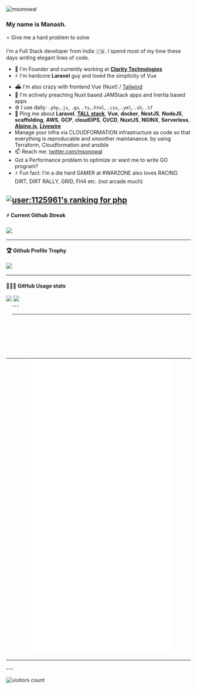 
![msonowal](https://readme-typing-svg.herokuapp.com?size=15&duration=2000&color=01DC44&lines=msonowal)
### My name is Manash.

:star: Give me a hard problem to solve 


I'm a Full Stack developer from India 🇮🇳. I spend most of my time these days writing elegant lines of code. 

- 🏢 I'm Founder and currently working at [**Clarity Technologies**](https://github.com/clarity-tech)
- ⚡️ I'm hardcore **Laravel** guy and loved the simplicity of Vue
- ⛴ I'm also crazy with frontend Vue (Nuxt) / [Tailwind](https://tailwindcss.com/)
- 💚 I'm actively preaching Nuxt based JAMStack apps and Inertia based apps
- ⚙️ I use daily: `.php`,`.js`, `.go`, `.ts`,`.html`, `.css`, `.yml`, `.sh`, `.tf`
- 💬 Ping me about **Laravel**, **[TALL stack](https://tallstack.dev)**, **Vue**, **docker**, **NestJS**, **NodeJS**, **scaffolding**, **AWS**, **GCP**, **cloudOPS**, **CI/CD**, **NuxtJS**, **NGINX**, **Serverless**, **[Alpine.js](https://alpinejs.dev)**, **[Livewire](https://laravel-livewire.com/)**
- Manage your infra via CLOUDFORMATION infrastructure as code so that everything is reproducable and smoother maintanance. by using Terraform, Cloudformation and ansible
- 📫 Reach me: [twitter.com/msonowal](https://twitter.com/msonowal)
- Got a Performance problem to optimize or want me to write GO program? 
- ⚡️ Fun fact: I'm a die hard GAMER at #WARZONE also loves RACING DIRT, DIRT RALLY, GRID, FH4 etc. (not arcade much)


<!-- [![user:1125961's SO profile](https://stackoverflow-readme-profile.johannchopin.fr/profile/1125961?theme=dark&website=false&location=false)](https://github.com/johannchopin/stackoverflow-readme-profile) -->
[![user:1125961's ranking for php](https://stackoverflow-readme-profile.johannchopin.fr/tags-league-ranking/php/1125961?theme=dark)](https://stackoverflow-readme-profile.vercel.app/tags-league/php/users/1125961)
---

<!-- <div>
  <h4> StackOverflow</h4>
  <a href="https://stackoverflow.com/users/1125961/msonowal?tab=profile">
    <img src="https://github-readme-streak-stats.herokuapp.com?user=msonowal&theme=dark"/>
  </a>
</div> -->

<div>
  <h4>⚡️ Current Github Streak</h4>
  <a href="https://github.com/msonowal">
    <img src="https://github-readme-streak-stats.herokuapp.com?user=msonowal&theme=dark"/>
  </a>
</div>


---

<div>
  <h4>🏆 Github Profile Trophy</h4>
  <a href="https://github.com/ryo-ma/github-profile-trophy">
    <img src="https://github-profile-trophy.vercel.app/?username=msonowal&column=7&theme=darkhub"/>
  </a>
</div>

---

<div>
<h4>👨🏻‍💻 GitHub Usage stats</h4>
<img height="170" align="left" src="https://github-readme-stats.vercel.app/api?username=msonowal&count_private=true&include_all_commits=true&theme=tokyonight" />

  <img style="margin-left:4px;" src="https://github-readme-stats.vercel.app/api/top-langs/?username=msonowal&layout=compact&theme=tokyonight" />
</div>

<div>
  
</div>
---

---
<table>
  <tr>
    <td align="center">
      <img alt="" width="400" src="https://github.com/msonowal/msonowal/blob/master/github-metrics.svg">
      <img width="900" height="1" alt="">
    </td>
    
  </tr>
</table>
---


<!-- pls deploy your own service using the repo above -->
![visitors count](https://visitors-by-url-pls-dont-use-this-in-your-repo.vercel.app/msonowal-github-readme)
